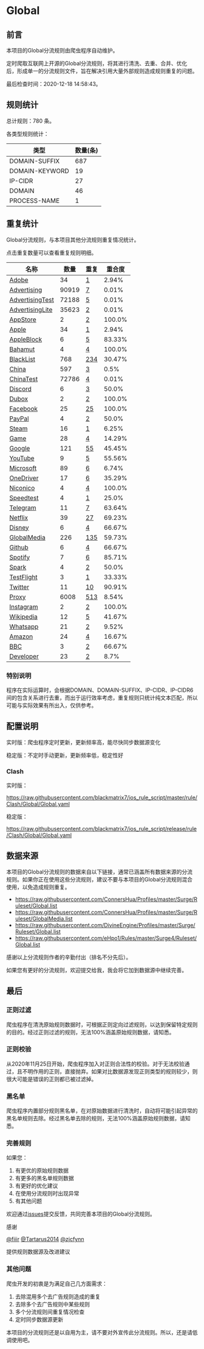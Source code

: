 # Global

## 前言

本项目的Global分流规则由爬虫程序自动维护。

定时爬取互联网上开源的Global分流规则，将其进行清洗、去重、合并、优化后，形成单一的分流规则文件，旨在解决引用大量外部规则造成规则重复的问题。




最后检查时间：2020-12-18 14:58:43。

## 规则统计

总计规则：780 条。

各类型规则统计：

| 类型 | 数量(条) |
| ---- | ---- |
| DOMAIN-SUFFIX | 687 |
| DOMAIN-KEYWORD | 19 |
| IP-CIDR | 27 |
| DOMAIN | 46 |
| PROCESS-NAME | 1 |
## 重复统计

Global分流规则，与本项目其他分流规则重复情况统计。

点击重复数量可以查看重复规则明细。

| 名称 | 数量 | 重复 | 重合度 |
| ---- | ---- | ---- | ------ |
|  [Adobe](https://github.com/blackmatrix7/ios_rule_script/tree/master/rule/Clash/Adobe)    | 34   | [1](https://raw.githubusercontent.com/blackmatrix7/ios_rule_script/master/rule/Clash/Global/Repeat.list)   |   2.94% |
|  [Advertising](https://github.com/blackmatrix7/ios_rule_script/tree/master/rule/Clash/Advertising)    | 90919   | [7](https://raw.githubusercontent.com/blackmatrix7/ios_rule_script/master/rule/Clash/Global/Repeat.list)   |   0.01% |
|  [AdvertisingTest](https://github.com/blackmatrix7/ios_rule_script/tree/master/rule/Clash/AdvertisingTest)    | 72188   | [5](https://raw.githubusercontent.com/blackmatrix7/ios_rule_script/master/rule/Clash/Global/Repeat.list)   |   0.01% |
|  [AdvertisingLite](https://github.com/blackmatrix7/ios_rule_script/tree/master/rule/Clash/AdvertisingLite)    | 35623   | [2](https://raw.githubusercontent.com/blackmatrix7/ios_rule_script/master/rule/Clash/Global/Repeat.list)   |   0.01% |
|  [AppStore](https://github.com/blackmatrix7/ios_rule_script/tree/master/rule/Clash/AppStore)    | 2   | [2](https://raw.githubusercontent.com/blackmatrix7/ios_rule_script/master/rule/Clash/Global/Repeat.list)   |   100.0% |
|  [Apple](https://github.com/blackmatrix7/ios_rule_script/tree/master/rule/Clash/Apple)    | 34   | [1](https://raw.githubusercontent.com/blackmatrix7/ios_rule_script/master/rule/Clash/Global/Repeat.list)   |   2.94% |
|  [AppleBlock](https://github.com/blackmatrix7/ios_rule_script/tree/master/rule/Clash/AppleBlock)    | 6   | [5](https://raw.githubusercontent.com/blackmatrix7/ios_rule_script/master/rule/Clash/Global/Repeat.list)   |   83.33% |
|  [Bahamut](https://github.com/blackmatrix7/ios_rule_script/tree/master/rule/Clash/Bahamut)    | 4   | [4](https://raw.githubusercontent.com/blackmatrix7/ios_rule_script/master/rule/Clash/Global/Repeat.list)   |   100.0% |
|  [BlackList](https://github.com/blackmatrix7/ios_rule_script/tree/master/rule/Clash/BlackList)    | 768   | [234](https://raw.githubusercontent.com/blackmatrix7/ios_rule_script/master/rule/Clash/Global/Repeat.list)   |   30.47% |
|  [China](https://github.com/blackmatrix7/ios_rule_script/tree/master/rule/Clash/China)    | 597   | [3](https://raw.githubusercontent.com/blackmatrix7/ios_rule_script/master/rule/Clash/Global/Repeat.list)   |   0.5% |
|  [ChinaTest](https://github.com/blackmatrix7/ios_rule_script/tree/master/rule/Clash/ChinaTest)    | 72786   | [4](https://raw.githubusercontent.com/blackmatrix7/ios_rule_script/master/rule/Clash/Global/Repeat.list)   |   0.01% |
|  [Discord](https://github.com/blackmatrix7/ios_rule_script/tree/master/rule/Clash/Discord)    | 6   | [3](https://raw.githubusercontent.com/blackmatrix7/ios_rule_script/master/rule/Clash/Global/Repeat.list)   |   50.0% |
|  [Dubox](https://github.com/blackmatrix7/ios_rule_script/tree/master/rule/Clash/Dubox)    | 2   | [2](https://raw.githubusercontent.com/blackmatrix7/ios_rule_script/master/rule/Clash/Global/Repeat.list)   |   100.0% |
|  [Facebook](https://github.com/blackmatrix7/ios_rule_script/tree/master/rule/Clash/Facebook)    | 25   | [25](https://raw.githubusercontent.com/blackmatrix7/ios_rule_script/master/rule/Clash/Global/Repeat.list)   |   100.0% |
|  [PayPal](https://github.com/blackmatrix7/ios_rule_script/tree/master/rule/Clash/PayPal)    | 4   | [2](https://raw.githubusercontent.com/blackmatrix7/ios_rule_script/master/rule/Clash/Global/Repeat.list)   |   50.0% |
|  [Steam](https://github.com/blackmatrix7/ios_rule_script/tree/master/rule/Clash/Steam)    | 16   | [1](https://raw.githubusercontent.com/blackmatrix7/ios_rule_script/master/rule/Clash/Global/Repeat.list)   |   6.25% |
|  [Game](https://github.com/blackmatrix7/ios_rule_script/tree/master/rule/Clash/Game)    | 28   | [4](https://raw.githubusercontent.com/blackmatrix7/ios_rule_script/master/rule/Clash/Global/Repeat.list)   |   14.29% |
|  [Google](https://github.com/blackmatrix7/ios_rule_script/tree/master/rule/Clash/Google)    | 121   | [55](https://raw.githubusercontent.com/blackmatrix7/ios_rule_script/master/rule/Clash/Global/Repeat.list)   |   45.45% |
|  [YouTube](https://github.com/blackmatrix7/ios_rule_script/tree/master/rule/Clash/YouTube)    | 9   | [5](https://raw.githubusercontent.com/blackmatrix7/ios_rule_script/master/rule/Clash/Global/Repeat.list)   |   55.56% |
|  [Microsoft](https://github.com/blackmatrix7/ios_rule_script/tree/master/rule/Clash/Microsoft)    | 89   | [6](https://raw.githubusercontent.com/blackmatrix7/ios_rule_script/master/rule/Clash/Global/Repeat.list)   |   6.74% |
|  [OneDriver](https://github.com/blackmatrix7/ios_rule_script/tree/master/rule/Clash/OneDriver)    | 17   | [6](https://raw.githubusercontent.com/blackmatrix7/ios_rule_script/master/rule/Clash/Global/Repeat.list)   |   35.29% |
|  [Niconico](https://github.com/blackmatrix7/ios_rule_script/tree/master/rule/Clash/Niconico)    | 4   | [4](https://raw.githubusercontent.com/blackmatrix7/ios_rule_script/master/rule/Clash/Global/Repeat.list)   |   100.0% |
|  [Speedtest](https://github.com/blackmatrix7/ios_rule_script/tree/master/rule/Clash/Speedtest)    | 4   | [1](https://raw.githubusercontent.com/blackmatrix7/ios_rule_script/master/rule/Clash/Global/Repeat.list)   |   25.0% |
|  [Telegram](https://github.com/blackmatrix7/ios_rule_script/tree/master/rule/Clash/Telegram)    | 11   | [7](https://raw.githubusercontent.com/blackmatrix7/ios_rule_script/master/rule/Clash/Global/Repeat.list)   |   63.64% |
|  [Netflix](https://github.com/blackmatrix7/ios_rule_script/tree/master/rule/Clash/Netflix)    | 39   | [27](https://raw.githubusercontent.com/blackmatrix7/ios_rule_script/master/rule/Clash/Global/Repeat.list)   |   69.23% |
|  [Disney](https://github.com/blackmatrix7/ios_rule_script/tree/master/rule/Clash/Disney)    | 6   | [4](https://raw.githubusercontent.com/blackmatrix7/ios_rule_script/master/rule/Clash/Global/Repeat.list)   |   66.67% |
|  [GlobalMedia](https://github.com/blackmatrix7/ios_rule_script/tree/master/rule/Clash/GlobalMedia)    | 226   | [135](https://raw.githubusercontent.com/blackmatrix7/ios_rule_script/master/rule/Clash/Global/Repeat.list)   |   59.73% |
|  [Github](https://github.com/blackmatrix7/ios_rule_script/tree/master/rule/Clash/Github)    | 6   | [4](https://raw.githubusercontent.com/blackmatrix7/ios_rule_script/master/rule/Clash/Global/Repeat.list)   |   66.67% |
|  [Spotify](https://github.com/blackmatrix7/ios_rule_script/tree/master/rule/Clash/Spotify)    | 7   | [6](https://raw.githubusercontent.com/blackmatrix7/ios_rule_script/master/rule/Clash/Global/Repeat.list)   |   85.71% |
|  [Spark](https://github.com/blackmatrix7/ios_rule_script/tree/master/rule/Clash/Spark)    | 4   | [2](https://raw.githubusercontent.com/blackmatrix7/ios_rule_script/master/rule/Clash/Global/Repeat.list)   |   50.0% |
|  [TestFlight](https://github.com/blackmatrix7/ios_rule_script/tree/master/rule/Clash/TestFlight)    | 3   | [1](https://raw.githubusercontent.com/blackmatrix7/ios_rule_script/master/rule/Clash/Global/Repeat.list)   |   33.33% |
|  [Twitter](https://github.com/blackmatrix7/ios_rule_script/tree/master/rule/Clash/Twitter)    | 11   | [10](https://raw.githubusercontent.com/blackmatrix7/ios_rule_script/master/rule/Clash/Global/Repeat.list)   |   90.91% |
|  [Proxy](https://github.com/blackmatrix7/ios_rule_script/tree/master/rule/Clash/Proxy)    | 6008   | [513](https://raw.githubusercontent.com/blackmatrix7/ios_rule_script/master/rule/Clash/Global/Repeat.list)   |   8.54% |
|  [Instagram](https://github.com/blackmatrix7/ios_rule_script/tree/master/rule/Clash/Instagram)    | 2   | [2](https://raw.githubusercontent.com/blackmatrix7/ios_rule_script/master/rule/Clash/Global/Repeat.list)   |   100.0% |
|  [Wikipedia](https://github.com/blackmatrix7/ios_rule_script/tree/master/rule/Clash/Wikipedia)    | 12   | [5](https://raw.githubusercontent.com/blackmatrix7/ios_rule_script/master/rule/Clash/Global/Repeat.list)   |   41.67% |
|  [Whatsapp](https://github.com/blackmatrix7/ios_rule_script/tree/master/rule/Clash/Whatsapp)    | 21   | [2](https://raw.githubusercontent.com/blackmatrix7/ios_rule_script/master/rule/Clash/Global/Repeat.list)   |   9.52% |
|  [Amazon](https://github.com/blackmatrix7/ios_rule_script/tree/master/rule/Clash/Amazon)    | 24   | [4](https://raw.githubusercontent.com/blackmatrix7/ios_rule_script/master/rule/Clash/Global/Repeat.list)   |   16.67% |
|  [BBC](https://github.com/blackmatrix7/ios_rule_script/tree/master/rule/Clash/BBC)    | 3   | [2](https://raw.githubusercontent.com/blackmatrix7/ios_rule_script/master/rule/Clash/Global/Repeat.list)   |   66.67% |
|  [Developer](https://github.com/blackmatrix7/ios_rule_script/tree/master/rule/Clash/Developer)    | 23   | [2](https://raw.githubusercontent.com/blackmatrix7/ios_rule_script/master/rule/Clash/Global/Repeat.list)   |   8.7% |
### 特别说明
程序在实际运算时，会根据DOMAIN、DOMAIN-SUFFIX、IP-CIDR、IP-CIDR6间的包含关系进行去重，而出于运行效率考虑，重复规则只统计纯文本匹配，所以可能与实际效果有所出入，仅供参考。

## 配置说明

实时版：爬虫程序定时更新，更新频率高，能尽快同步数据源变化

稳定版：不定时手动更新，更新频率低，稳定性好

### Clash 
实时版：

https://raw.githubusercontent.com/blackmatrix7/ios_rule_script/master/rule/Clash/Global/Global.yaml

稳定版：

https://raw.githubusercontent.com/blackmatrix7/ios_rule_script/release/rule/Clash/Global/Global.yaml

## 数据来源

本项目的Global分流规则的数据来自以下链接，通常已涵盖所有数据来源的分流规则。如果你正在使用这些分流规则，建议不要与本项目的Global分流规则混合使用，以免造成规则重复。

- https://raw.githubusercontent.com/ConnersHua/Profiles/master/Surge/Ruleset/Global.list
- https://raw.githubusercontent.com/ConnersHua/Profiles/master/Surge/Ruleset/GlobalMedia.list
- https://raw.githubusercontent.com/DivineEngine/Profiles/master/Surge/Ruleset/Global.list
- https://raw.githubusercontent.com/eHpo1/Rules/master/Surge4/Ruleset/Global.list


感谢以上分流规则作者的辛勤付出（排名不分先后）。

如果您有更好的分流规则，欢迎提交给我，我会将它加到数据源中继续完善。

## 最后

### 正则过滤

爬虫程序在清洗原始规则数据时，可根据正则定向过滤规则，以达到保留特定规则的目的。经过正则过滤的规则，无法100%涵盖原始规则数据，请知悉。

### 正则校验

从2020年11月25日开始，爬虫程序加入对正则合法性的校验。对于无法校验通过，且不明作用的正则，直接抛弃。如果对比数据源发现正则类型的规则较少，则很大可能是错误的正则都已被过滤掉。

### 黑名单

爬虫程序内置部分规则黑名单，在对原始数据进行清洗时，自动将可能引起异常的黑名单规则去除。经过黑名单去除的规则，无法100%涵盖原始规则数据，请知悉。

### 完善规则

如果您：

1. 有更优的原始规则数据
2. 有更多的黑名单规则数据
3. 有更好的优化建议
4. 在使用分流规则时出现异常
5. 有其他问题

欢迎通过[issues](https://github.com/blackmatrix7/ios_rule_script/issues/new)提交反馈，共同完善本项目的Global分流规则。

感谢

[@fiiir](https://github.com/fiiir) [@Tartarus2014](https://github.com/Tartarus2014) [@zjcfynn](https://github.com/zjcfynn) 

提供规则数据源及改进建议

### 其他问题

爬虫开发的初衷是为满足自己几方面需求：

1. 去除混用多个去广告规则造成的重复
2. 去除多个去广告规则中某些规则
3. 多个分流规则间重复情况检查
4. 定时同步数据源更新

本项目的分流规则还是以自用为主，请不要对外宣传此分流规则。所以，还是请低调使用吧。